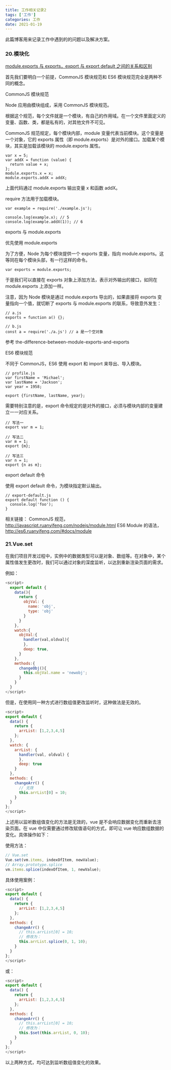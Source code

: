 ```yaml
---
title: 工作相关记录2
tags: ['工作']
categories: 工作
date: 2021-01-19
---
```


此篇博客用来记录工作中遇到的的问题以及解决方案。

<!--more-->

### 20.模块化

[module.exports 与 exports，export 与 export default 之间的关系和区别](https://www.cnblogs.com/fayin/p/6831071.html)

首先我们要明白一个前提，CommonJS 模块规范和 ES6 模块规范完全是两种不同的概念。

CommonJS 模块规范

Node 应用由模块组成，采用 CommonJS 模块规范。

根据这个规范，每个文件就是一个模块，有自己的作用域。在一个文件里面定义的变量、函数、类，都是私有的，对其他文件不可见。

CommonJS 规范规定，每个模块内部，module 变量代表当前模块。这个变量是一个对象，它的 exports 属性（即 module.exports）是对外的接口。加载某个模块，其实是加载该模块的 module.exports 属性。

    var x = 5;
    var addX = function (value) {
      return value + x;
    };
    module.exports.x = x;
    module.exports.addX = addX;

上面代码通过 module.exports 输出变量 x 和函数 addX。

require 方法用于加载模块。

    var example = require('./example.js');

    console.log(example.x); // 5
    console.log(example.addX(1)); // 6

exports 与 module.exports

优先使用 module.exports

为了方便，Node 为每个模块提供一个 exports 变量，指向 module.exports。这等同在每个模块头部，有一行这样的命令。

    var exports = module.exports;

于是我们可以直接在 exports 对象上添加方法，表示对外输出的接口，如同在 module.exports 上添加一样。

注意，因为 Node 模块是通过 module.exports 导出的，如果直接将 exports 变量指向一个值，就切断了 exports 与 module.exports 的联系，导致意外发生：

    // a.js
    exports = function a() {};

    // b.js
    const a = require('./a.js') // a 是一个空对象

参考 the-difference-between-module-exports-and-exports

ES6 模块规范

不同于 CommonJS，ES6 使用 export 和 import 来导出、导入模块。

    // profile.js
    var firstName = 'Michael';
    var lastName = 'Jackson';
    var year = 1958;

    export {firstName, lastName, year};

需要特别注意的是，export 命令规定的是对外的接口，必须与模块内部的变量建立一一对应关系。

    // 写法一
    export var m = 1;

    // 写法二
    var m = 1;
    export {m};

    // 写法三
    var n = 1;
    export {n as m};

export default 命令

使用 export default 命令，为模块指定默认输出。

    // export-default.js
    export default function () {
      console.log('foo');
    }

相关链接：
CommonJS 规范，http://javascript.ruanyifeng.com/nodejs/module.html
ES6 Module 的语法，http://es6.ruanyifeng.com/#docs/module

### 21.Vue.set

在我们项目开发过程中，实例中的数据类型可以是对象、数组等。在对象中，某个属性值发生更改时，我们可以通过对象的深度监听，以达到重新渲染页面的需求。

例如：

```javascript
<script>
  export default {
    data(){
      return {
        objVal: {
          name: 'obj',
          type: 'obj'
        }
      }
    },
    watch:{
      objVal:{
        handler(val,oldval){
        },
        deep: true,
      }
    },
    methods:{
      changeObj(){
        this.objVal.name = 'newobj';
      }
    }
  }
</script>
```

但是，在使用同一种方式进行数组值更改监听时，这种做法是无效的。

```javascript
<script>
export default {
  data() {
    return {
      arrList: [1,2,3,4,5]
    };
  },
  watch: {
    arrList: {
      handler(val, oldval) {
      },
      deep: true
    }
  },
  methods: {
    changeArr() {
      // 无效
      this.arrList[0] = 10;
    }
  }
};
</script>
```

上述用以监听数组值变化的方法是无效的，vue 是不会响应数据变化而重新去渲染页面。在 vue 中仅需要通过修改赋值语句的方式，即可让 vue 响应数组数据的变化。具体操作如下：

使用方法：

```javascript
// Vue.set
Vue.set(vm.items, indexOfItem, newValue);
// Array.prototype.splice
vm.items.splice(indexOfItem, 1, newValue);
```

具体使用案例：

```javascript
<script>
export default {
  data() {
    return {
      arrList: [1,2,3,4,5]
    };
  },
  methods: {
    changeArr() {
      // this.arrList[0] = 10;
      // 修改为：
      this.arrList.splice(0, 1, 10);
    }
  }
};
</script>
```

或：

```javascript
<script>
export default {
  data() {
    return {
      arrList: [1,2,3,4,5]
    };
  },
  methods: {
    changeArr() {
      // this.arrList[0] = 10;
      // 修改为：
      this.$set(this.arrList, 0, 10);
    }
  }
};
</script>
```

以上两种方式，均可达到监听数组值变化的效果。
